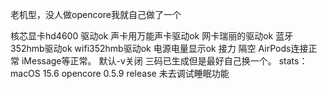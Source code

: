 老机型，没人做opencore我就自己做了一个

核芯显卡hd4600 驱动ok
声卡用万能声卡驱动ok
网卡瑞丽的驱动ok
蓝牙352hmb驱动ok
wifi352hmb驱动ok
电源电量显示ok
接力 隔空 AirPods连接正常
iMessage等正常。
默认-v关闭 三码已生成但是最好自己换一个。
stats：macOS 15.6 opencore 0.5.9 release 
未去调试睡眠功能
